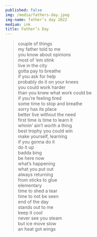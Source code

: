 ```yaml
---
published: false
img: /media/fathers-day.jpeg
img-name: father’s day 2022
medium: ink
title: Father’s Day
---
```

  
   
> couple of things  
> my father told to me  
> you know about opinions  
> most of ‘em stink  
> live in the city  
> gotta pay to breathe  
> if you ask for help  
> probably do it on your knees  
> you could work harder  
> than you knew what work could be  
> if you’re feeling tired  
> some time to stop and breathe  
> sorry has its place  
> better live without the need  
> first time is time to learn it  
> whinin’ ain’t worth a thing  
> best trophy you could win  
> make yourself, learning  
> if you gonna do it  
> do it up  
> badda bing  
> be here now  
> what’s happening  
> what you put out  
> always returning  
> from sticks to glue  
> elementary  
> time to shed a tear  
> time to not be seen  
> end of the day  
> stands out to me  
> keep it cool  
> never see you steam  
> but ice move slow  
> an heat got wings  
